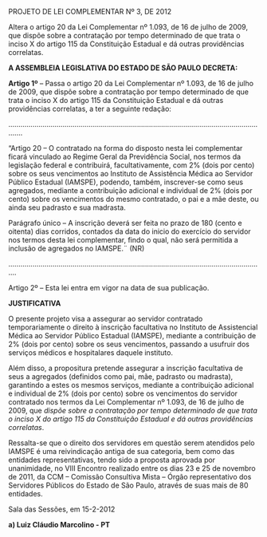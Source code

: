   

PROJETO DE LEI COMPLEMENTAR Nº 3, DE 2012

  

  

Altera o artigo 20 da Lei Complementar nº 1.093, de 16 de julho de 2009,
que dispõe sobre a contratação por tempo determinado de que trata o
inciso X do artigo 115 da Constituição Estadual e dá outras providências
correlatas.

  

  

**A ASSEMBLEIA LEGISLATIVA DO ESTADO DE SÃO PAULO DECRETA:**

  

**Artigo 1º** – Passa o artigo 20 da Lei Complementar nº 1.093, de 16 de
julho de 2009, que dispõe sobre a contratação por tempo determinado de
que trata o inciso X do artigo 115 da Constituição Estadual e dá outras
providências correlatas, a ter a seguinte redação:

...................................................................................................................................

“Artigo 20 – O contratado na forma do disposto nesta lei complementar
ficará vinculado ao Regime Geral da Previdência Social, nos termos da
legislação federal e contribuirá, facultativamente, com 2% (dois por
cento) sobre os seus vencimentos ao Instituto de Assistência Médica ao
Servidor Público Estadual (IAMSPE), podendo, também, inscrever-se como
seus agregados, mediante a contribuição adicional e individual de 2%
(dois por cento) sobre os vencimentos do mesmo contratado, o pai e a mãe
deste, ou ainda seu padrasto e sua madrasta.

Parágrafo único – A inscrição deverá ser feita no prazo de 180 (cento e
oitenta) dias corridos, contados da data do inicio do exercício do
servidor nos termos desta lei complementar, findo o qual, não será
permitida a inclusão de agregados no IAMSPE.¨ (NR)

................................................................................................................................

Artigo 2º – Esta lei entra em vigor na data de sua publicação.

  

  

**JUSTIFICATIVA**

  

  

O presente projeto visa a assegurar ao servidor contratado
temporariamente o direito à inscrição facultativa no Instituto de
Assistencial Médica ao Servidor Público Estadual (IAMSPE), mediante a
contribuição de 2% (dois por cento) sobre os seus vencimentos, passando
a usufruir dos serviços médicos e hospitalares daquele instituto.

Além disso, a propositura pretende assegurar a inscrição facultativa de
seus a agregados (definidos como pai, mãe, padrasto ou madrasta),
garantindo a estes os mesmos serviços, mediante a contribuição adicional
e individual de 2% (dois por cento) sobre os vencimentos do servidor
contratado nos termos da Lei Complementar nº 1.093, de 16 de julho de
2009, que *dispõe sobre a contratação por tempo determinado de que trata
o inciso X do artigo 115 da Constituição Estadual e dá outras
providências correlatas*.

Ressalta-se que o direito dos servidores em questão serem atendidos pelo
IAMSPE é uma reivindicação antiga de sua categoria, bem como das
entidades representativas, tendo sido a proposta aprovada por
unanimidade, no VIII Encontro realizado entre os dias 23 e 25 de
novembro de 2011, da CCM – Comissão Consultiva Mista – Órgão
representativo dos Servidores Públicos do Estado de São Paulo, através
de suas mais de 80 entidades.

  

  

  

Sala das Sessões, em 15-2-2012

  

  

  

  

  

**a) Luiz Cláudio Marcolino - PT**

  

